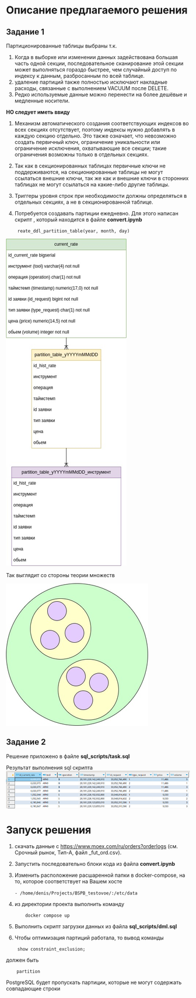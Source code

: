 # Описание предлагаемого решения
## Задание 1
Партиционированные таблицы выбраны т.к. 
1. Когда в выборке или изменении данных задействована большая
часть одной секции, последовательное сканирование этой секции
 может выполняться гораздо быстрее, чем случайный доступ по
 индексу к данным, разбросанным по всей таблице.
2. удаление партиций также полностью исключают
накладные расходы, связанные с выполнением VACUUM после DELETE.
3. Редко используемые данные можно перенести
на более дешёвые и медленные носители.

**НО следует иметь ввиду** 
1. Механизм автоматического создания соответствующих индексов во всех секциях отсутствует, поэтому индексы нужно добавлять в каждую секцию отдельно. Это также означает, что невозможно создать первичный ключ, ограничение уникальности или ограничение исключения, охватывающие все секции; такие ограничения возможны только в отдельных секциях.

2. Так как в секционированных таблицах первичные ключи не поддерживаются, на секционированные таблицы не могут ссылаться внешние ключи, так же как и внешние ключи в сторонних таблицах не могут ссылаться на какие-либо другие таблицы.

3. Триггеры уровня строк при необходимости должны определяться в отдельных секциях, а не в секционированной таблице.

4. Потребуется создавать партиции ежедневно. Для этого написан скрипт , который находится в файле **convert.ipynb**

        reate_ddl_partition_table(year, month, day) 


![Image alt](img/er_diagramm.jpg)

Так выглядит со стороны теории множеств

![Image alt](img/eiler_circle.jpg)

## Задание 2
Решение приложено в файле **sql_scripts/task.sql**

Результат выполнения sql скрипта
![Image alt](img/show_result.png)

# Запуск решения
1. скачать данные с https://www.moex.com/ru/orders?orderlogs (см. Срочный рынок, Тип-А, файл _fut_ord.csv).
2. Запустить последовательно блоки кода из файла **convert.ipynb**
3. Изменить расположение расшаренной папки в docker-compose, на то, которое соответствует на Вашем хосте
   
   `` - /home/denis/Projects/BSPB_testovoe/:/etc/data ``
  
4. из директории проекта выполнить команду
   
           docker compose up

5. Выполнить скрипт загрузки данных из файла **sql_scripts/dml.sql**
6. Чтобы оптимизация партиций работала, то вывод команды
   
        show constraint_exclusion;

должен быть 

        partition

PostgreSQL будет пропускать партиции, которые не могут содержать совпадающие строки


